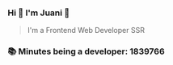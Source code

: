 ### Hi 👋 I&#39;m Juani 🦁

> I&#39;m a Frontend Web Developer SSR

### 📚 Minutes being a developer: 1839766
